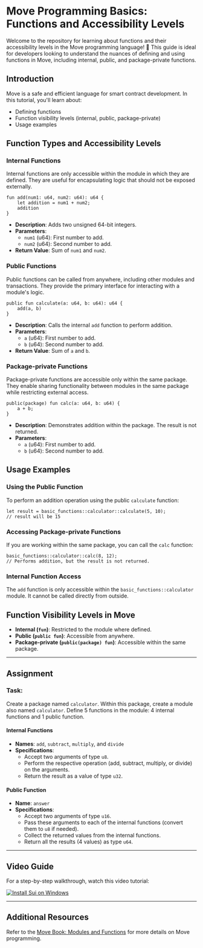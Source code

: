 # Move Programming Basics: Functions and Accessibility Levels

Welcome to the repository for learning about functions and their accessibility levels in the Move programming language! 🚀 This guide is ideal for developers looking to understand the nuances of defining and using functions in Move, including internal, public, and package-private functions.

## Introduction
Move is a safe and efficient language for smart contract development. In this tutorial, you'll learn about:
- Defining functions
- Function visibility levels (internal, public, package-private)
- Usage examples

## Function Types and Accessibility Levels

### Internal Functions
Internal functions are only accessible within the module in which they are defined. They are useful for encapsulating logic that should not be exposed externally.
```move
fun add(num1: u64, num2: u64): u64 {
    let addition = num1 + num2;
    addition
}
```
- **Description**: Adds two unsigned 64-bit integers.
- **Parameters**:
  - `num1` (u64): First number to add.
  - `num2` (u64): Second number to add.
- **Return Value**: Sum of `num1` and `num2`.

### Public Functions
Public functions can be called from anywhere, including other modules and transactions. They provide the primary interface for interacting with a module's logic.
```move
public fun calculate(a: u64, b: u64): u64 {
    add(a, b)
}
```
- **Description**: Calls the internal `add` function to perform addition.
- **Parameters**:
  - `a` (u64): First number to add.
  - `b` (u64): Second number to add.
- **Return Value**: Sum of `a` and `b`.

### Package-private Functions
Package-private functions are accessible only within the same package. They enable sharing functionality between modules in the same package while restricting external access.
```move
public(package) fun calc(a: u64, b: u64) {
    a + b;
}
```
- **Description**: Demonstrates addition within the package. The result is not returned.
- **Parameters**:
  - `a` (u64): First number to add.
  - `b` (u64): Second number to add.

## Usage Examples

### Using the Public Function
To perform an addition operation using the public `calculate` function:
```move
let result = basic_functions::calculator::calculate(5, 10);
// result will be 15
```

### Accessing Package-private Functions
If you are working within the same package, you can call the `calc` function:
```move
basic_functions::calculator::calc(8, 12);
// Performs addition, but the result is not returned.
```

### Internal Function Access
The `add` function is only accessible within the `basic_functions::calculator` module. It cannot be called directly from outside.

## Function Visibility Levels in Move
- **Internal (`fun`)**: Restricted to the module where defined.
- **Public (`public fun`)**: Accessible from anywhere.
- **Package-private (`public(package) fun`)**: Accessible within the same package.

---

## Assignment

### Task:
Create a package named `calculator`. Within this package, create a module also named `calculator`. Define 5 functions in the module: 4 internal functions and 1 public function.

#### Internal Functions
- **Names**: `add`, `subtract`, `multiply`, and `divide`
- **Specifications**:
  - Accept two arguments of type `u8`.
  - Perform the respective operation (add, subtract, multiply, or divide) on the arguments.
  - Return the result as a value of type `u32`.

#### Public Function
- **Name**: `answer`
- **Specifications**:
  - Accept two arguments of type `u16`.
  - Pass these arguments to each of the internal functions (convert them to `u8` if needed).
  - Collect the returned values from the internal functions.
  - Return all the results (4 values) as type `u64`.

---


## Video Guide

For a step-by-step walkthrough, watch this video tutorial:

[![Install Sui on Windows](https://img.youtube.com/vi/owSlmn_-p3I/0.jpg)](https://youtu.be/TmFJKKmGb-0)

---

## Additional Resources

Refer to the [Move Book: Modules and Functions](https://move-book.com/reference/functions.html) for more details on Move programming.

